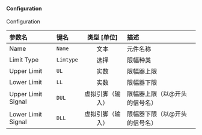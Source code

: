<!--
DO NOT EDIT THIS FILE DIRECTLY.
This file is generated by tools/comp-docs.js.
All changes will be overwritten by regeneration.
-->

<slot class="model-parameters">

#### Configuration

Configuration

| 参数名 | 键名 | 类型 [单位] | 描述 |
|:------ |:---- |:-----------:|:---- |
| Name | `Name` | 文本 | 元件名称 |
| Limit Type | `Limtype` | 选择 | 限幅种类 |
| Upper Limit | `UL` | 实数 | 限幅器上限 |
| Lower Limit | `LL` | 实数 | 限幅器下限 |
| Upper Limit Signal | `DUL` | 虚拟引脚（输入） | 限幅器上限（以@开头的信号名） |
| Lower Limit Signal | `DLL` | 虚拟引脚（输入） | 限幅器下限（以@开头的信号名） |


</slot>
